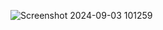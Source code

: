 ![Screenshot 2024-09-03 101259](https://github.com/user-attachments/assets/9c39f49f-168b-4362-8c90-e3de3974aee0)
